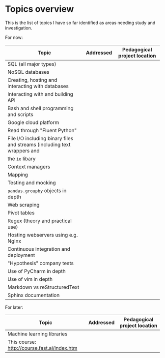 # Topics overview
This is the list of topics I have so far identified as areas needing study 
and investigation.

For now:

| Topic              | Addressed| Pedagogical project location |
| ------------------ | ---------| ---------------------------- |
| SQL (all major types) |
| NoSQL databases
| Creating, hosting and interacting with databases
| Interacting with and building API | 
| Bash and shell programming and scripts |
| Google cloud platform |
| Read through "Fluent Python" |
| File I/O including binary files and streams (including text wrappers and 
the `io` libary |
| Context managers |
| Mapping |
| Testing and mocking |
| `pandas.groupby` objects in depth |
| Web scraping | 
| Pivot tables |
| Regex (theory and practical use) |
| Hosting webservers using e.g. Nginx |
| Continuous integration and deployment |
| "Hypothesis" company tests |
| Use of PyCharm in depth |
| Use of vim in depth |
| Markdown vs reStructuredText |
| Sphinx documentation |

For later:

| Topic              | Addressed| Pedagogical project location |
| ------------------ | ---------| ---------------------------- |
| Machine learning libraries |
| This course: http://course.fast.ai/index.htm |